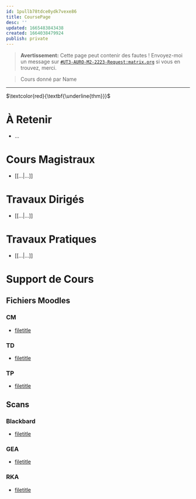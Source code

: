 ```yaml
---
id: 1pullb78tdce0ydk7vexe86
title: CoursePage
desc: ''
updated: 1665483843438
created: 1664038479924
publish: private
---
```


<!--nav_exclude_children: true-->

> **Avertissement:**
Cette page peut contenir des fautes ! Envoyez-moi un message sur [`#UT3-AURO-M2-2223-Request:matrix.org`](https://matrix.to/#/#UT3-AURO-M2-2223-Request:matrix.org) si vous en trouvez, merci.

> Cours donné par Name

---

$\textcolor{red}{\textbf{\underline{thm}}}$


# À Retenir

- ...

# Cours Magistraux

- [[...|...]]


# Travaux Dirigés

- [[...|...]]

# Travaux Pratiques

- [[...|...]]

# Support de Cours

## Fichiers Moodles

### CM

- [filetitle](https://raw.githubusercontent.com/TunnARK/UT3-AURO-2223-S10-Dendron/main/vault/assets/filetitle)


### TD

- [filetitle](https://raw.githubusercontent.com/TunnARK/UT3-AURO-2223-S10-Dendron/main/vault/assets/filetitle)


### TP

- [filetitle](https://raw.githubusercontent.com/TunnARK/UT3-AURO-2223-S10-Dendron/main/vault/assets/filetitle)


## Scans

### Blackbard

- [filetitle](https://raw.githubusercontent.com/TunnARK/UT3-AURO-2223-S10-Dendron/main/vault/assets/filetitle)

### GEA

- [filetitle](https://raw.githubusercontent.com/TunnARK/UT3-AURO-2223-S10-Dendron/main/vault/assets/filetitle)


### RKA

- [filetitle](https://raw.githubusercontent.com/TunnARK/UT3-AURO-2223-S10-Dendron/main/vault/assets/filetitle)


